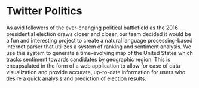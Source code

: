 # Twitter Politics
As avid followers of the ever-changing political battlefield as the 2016 presidential election draws closer and closer, our team decided it would be a fun and interesting project to create a natural language processing-based internet parser that utilizes a system of ranking and sentiment analysis. We use this system to generate a time-evolving map of the United States which tracks sentiment towards candidates by geographic region. This is encapsulated in the form of a web application to allow for ease of data visualization and provide accurate, up-to-date information for users who desire a quick analysis and prediction of election results.

